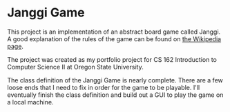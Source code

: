 # Janggi Game
This project is an implementation of an abstract board game called Janggi. A good explanation of the rules of the game can be found on [the Wikipedia page](https://en.wikipedia.org/wiki/Janggi).

The project was created as my portfolio project for CS 162 Introduction to Computer Science II at Oregon State University. 

The class definition of the Janggi Game is nearly complete. There are a few loose ends that I need to fix in order for the game to be playable. I'll eventually finish the class definition and build out a GUI to play the game on a local machine. 

